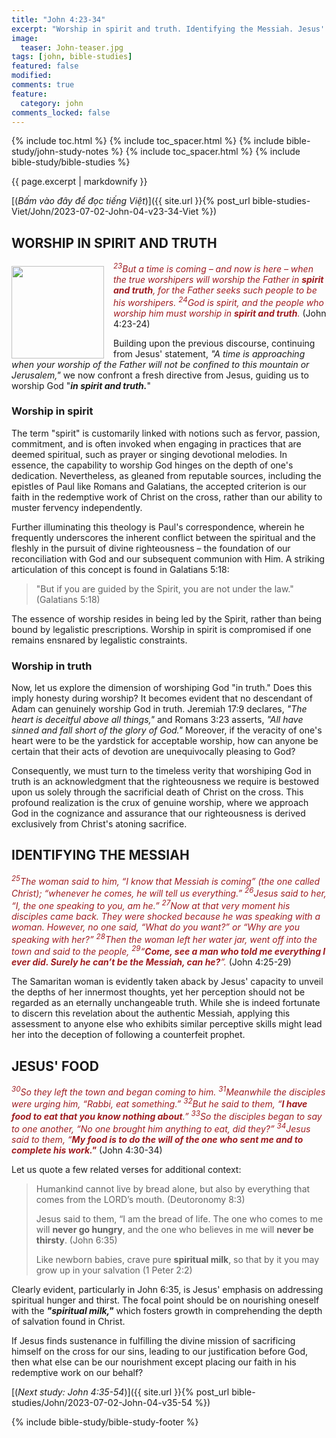 ```yaml
---
title: "John 4:23-34"
excerpt: "Worship in spirit and truth. Identifying the Messiah. Jesus' food."
image:
  teaser: John-teaser.jpg
tags: [john, bible-studies]
featured: false
modified:
comments: true
feature:
  category: john
comments_locked: false
---
```


{% include toc.html %}
{% include toc_spacer.html %}
{% include bible-study/john-study-notes %}
{% include toc_spacer.html %}
{% include bible-study/bible-studies %}

{{ page.excerpt | markdownify }}

[(<em>Bấm vào đây để đọc tiếng Việt</em>)]({{ site.url }}{% post_url bible-studies-Viet/John/2023-07-02-John-04-v23-34-Viet %})

## WORSHIP IN SPIRIT AND TRUTH

<div>
<p>
<img alt src="http://vacsf.org/assets/images/John-teaser.jpg" style="border: 0px none; margin: 7px 15px 0px 0px; max-width: 100%; height: 148px; padding: 0px; float: left;">
    <span style="color: rgb(159, 29, 33);"><i><sup>23</sup>But a time is coming – and now is here – when the true worshipers will worship the Father in <strong>spirit and truth</strong>, for the Father seeks such people to be his worshipers. <sup>24</sup>God is spirit, and the people who worship him must worship in <strong>spirit and truth</strong>.</i></span> (John 4:23-24)</p>
</div>

Building upon the previous discourse, continuing from Jesus' statement, *"A time is approaching when your worship of the Father will not be confined to this mountain or Jerusalem,"* we now confront a fresh directive from Jesus, guiding us to worship God "***in spirit and truth.***"

### Worship in spirit

The term "spirit" is customarily linked with notions such as fervor, passion, commitment, and is often invoked when engaging in practices that are deemed spiritual, such as prayer or singing devotional melodies. In essence, the capability to worship God hinges on the depth of one's dedication. Nevertheless, as gleaned from reputable sources, including the epistles of Paul like Romans and Galatians, the accepted criterion is our faith in the redemptive work of Christ on the cross, rather than our ability to muster fervency independently.

Further illuminating this theology is Paul's correspondence, wherein he frequently underscores the inherent conflict between the spiritual and the fleshly in the pursuit of divine righteousness – the foundation of our reconciliation with God and our subsequent communion with Him. A striking articulation of this concept is found in Galatians 5:18:

> "But if you are guided by the Spirit, you are not under the law." (Galatians 5:18)

The essence of worship resides in being led by the Spirit, rather than being bound by legalistic prescriptions. Worship in spirit is compromised if one remains ensnared by legalistic constraints.

### Worship in truth

Now, let us explore the dimension of worshiping God "in truth." Does this imply honesty during worship? It becomes evident that no descendant of Adam can genuinely worship God in truth. Jeremiah 17:9 declares, *"The heart is deceitful above all things,"* and Romans 3:23 asserts, *"All have sinned and fall short of the glory of God."* Moreover, if the veracity of one's heart were to be the yardstick for acceptable worship, how can anyone be certain that their acts of devotion are unequivocally pleasing to God?

Consequently, we must turn to the timeless verity that worshiping God in truth is an acknowledgment that the righteousness we require is bestowed upon us solely through the sacrificial death of Christ on the cross. This profound realization is the crux of genuine worship, where we approach God in the cognizance and assurance that our righteousness is derived exclusively from Christ's atoning sacrifice.

## IDENTIFYING THE MESSIAH

<span style="color: rgb(159, 29, 33);">
<i><sup>25</sup>The woman said to him, “I know that Messiah is coming” (the one called Christ); “whenever he comes, he will tell us everything.” <sup>26</sup>Jesus said to her, “I, the one speaking to you, am he.” <sup>27</sup>Now at that very moment his disciples came back. They were shocked because he was speaking with a woman. However, no one said, “What do you want?” or “Why are you speaking with her?” <sup>28</sup>Then the woman left her water jar, went off into the town and said to the people, <sup>29</sup>“<strong>Come, see a man who told me everything I ever did. Surely he can’t be the Messiah, can he?</strong>”.</i></span> (John 4:25-29)

The Samaritan woman is evidently taken aback by Jesus' capacity to unveil the depths of her innermost thoughts, yet her perception should not be regarded as an eternally unchangeable truth. While she is indeed fortunate to discern this revelation about the authentic Messiah, applying this assessment to anyone else who exhibits similar perceptive skills might lead her into the deception of following a counterfeit prophet.

## JESUS' FOOD

<span style="color: rgb(159, 29, 33);">
<i><sup>30</sup>So they left the town and began coming to him. <sup>31</sup>Meanwhile the disciples were urging him, “Rabbi, eat something.” <sup>32</sup>But he said to them, “<strong>I have food to eat that you know nothing about</strong>.” <sup>33</sup>So the disciples began to say to one another, “No one brought him anything to eat, did they?” <sup>34</sup>Jesus said to them, “<strong>My food is to do the will of the one who sent me and to complete his work."</strong></i></span> (John 4:30-34)

Let us quote a few related verses for additional context:

> Humankind cannot live by bread alone, but also by everything that comes from the LORD’s mouth. (Deutoronomy 8:3)
>
> Jesus said to them, “I am the bread of life. The one who comes to me will <strong>never go hungry</strong>, and the one who believes in me will <strong>never be thirsty</strong>. (John 6:35)
>
> Like newborn babies, crave pure <strong>spiritual milk</strong>, so that by it you may grow up in your salvation (1 Peter 2:2)

Clearly evident, particularly in John 6:35, is Jesus' emphasis on addressing spiritual hunger and thirst. The focal point should be on nourishing oneself with the ***"spiritual milk,"*** which fosters growth in comprehending the depth of salvation found in Christ.

If Jesus finds sustenance in fulfilling the divine mission of sacrificing himself on the cross for our sins, leading to our justification before God, then what else can be our nourishment except placing our faith in his redemptive work on our behalf?

[(<em>Next study: John 4:35-54</em>)]({{ site.url }}{% post_url bible-studies/John/2023-07-02-John-04-v35-54 %})

{% include bible-study/bible-study-footer %}

